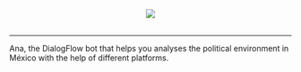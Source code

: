 <div align="center">
  <img src="https://i.imgur.com/zH5fsum.png"><br><br>
</div>

-----------------

Ana, the DialogFlow bot that helps you analyses the political environment in México with the help of different platforms.
